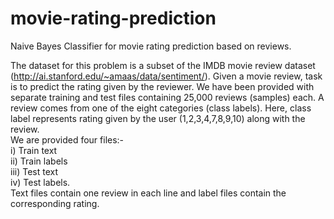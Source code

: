 # movie-rating-prediction
Naive Bayes Classifier for movie rating prediction based on reviews.

The dataset for this problem is a subset of the IMDB movie review dataset (http://ai.stanford.edu/~amaas/data/sentiment/). 
Given a movie review, task is to predict the rating given by the reviewer. We have been provided with separate training and test files containing 25,000 reviews (samples) each. A review comes from one of the eight categories (class labels). Here, class label represents rating given by the user (1,2,3,4,7,8,9,10) along with the review. <br/>
We are provided four files:- <br/>
  i) Train text <br/>
  ii) Train labels <br/>
  iii) Test text <br/>
  iv) Test labels. <br/>
Text files contain one review in each line and label files contain the corresponding rating.
